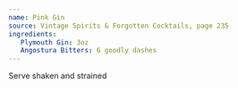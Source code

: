 ```yaml
---
name: Pink Gin
source: Vintage Spirits & Forgotten Cocktails, page 235
ingredients:
   Plymouth Gin: 3oz
   Angostura Bitters: 6 goodly dashes
---
```


Serve shaken and strained
